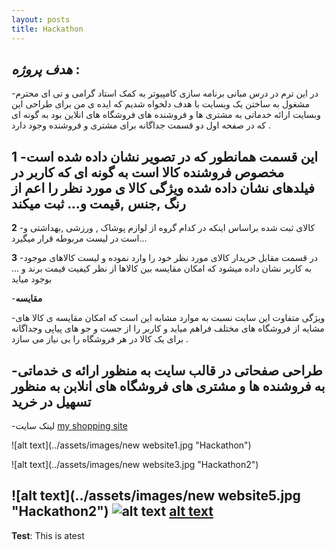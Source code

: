 ```yaml
---
layout: posts
title: Hackathon
---
```


## *هدف پروژه* :
-در این ترم در درس مبانی برنامه سازی کامپیوتر به کمک استاد گرامی و تی ای محترم  مشغول به  ساختن یک وبسایت با هدف دلخواه  شدیم  که ایده ی من برای طراحی این وبسایت ارائه  خدماتی به مشتری ها و فروشنده های فروشگاه های انلاین  بود به گونه ای که در صفحه اول دو قسمت جداگانه  برای مشتری و فروشنده وجود دارد .

**1**
-این قسمت همانطور که در تصویر نشان داده شده است مخصوص فروشنده  کالا است  به گونه ای  که کاربر در فیلدهای نشان داده شده ویژگی کالا ی  مورد نظر را اعم از  رنگ ,جنس ,قیمت و...  ثبت میکند 
-

**2**
-کالای ثبت شده براساس اینکه در کدام گروه از لوازم پوشاک , ورزشی ,بهداشتی و ...است در لیست مربوطه قرار میگیرد 

**3**
-در قسمت مقابل خریدار کالای مورد نظر خود را وارد نموده و لیست کالاهای موجود به کاربر نشان داده میشود که امکان مقایسه بین کالاها از نظر کیفیت قیمت برند و ... بوجود میاید



-**مقایسه**

-ویژگی متفاوت این سایت نسبت  به موارد مشابه این است که امکان مقایسه ی کالا های مشایه از فروشگاه های مختلف فراهم میاید و کاربر را از جست و جو های پیاپی  وجداگانه برای یک کالا در هر فروشگاه را بی نیاز می سازد  .    

-طراحی صفحاتی در قالب سایت به منظور ارائه ی خدماتی به فروشنده ها و مشتری های فروشگاه های انلابن به منظور تسهیل در خرید
-

-لینک سایت 
[my shopping site ](http://97551279.pythonanywhere.com/)

![alt text](../assets/images/new website1.jpg "Hackathon")

![alt text](../assets/images/new website3.jpg "Hackathon2")

![alt text](../assets/images/new website5.jpg "Hackathon2")
![alt text](../assets/images/grouppic.jpg "Team Picture")
[alt text](../assets/images/creative.jpg)
---
**Test**: This is atest
